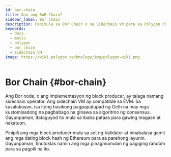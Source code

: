 ```yaml
---
id: bor-chain
title: Ano ang BoR-Chain?
sidebar_label: Bor Chain
description: Panimula sa Bor Chain o sa Sidechain VM para sa Polygon PoS
keywords:
  - docs
  - matic
  - polygon
  - bor chain
  - sidechain VM
image: https://wiki.polygon.technology/img/polygon-wiki.png
---
```


# Bor Chain {#bor-chain}

Ang Bor node, o ang implementasyon ng block producer, ay talaga namang sidechain operator. Ang sidechain VM ay compatible sa EVM. Sa kasalukuyan, isa itong basikong pagpapatupad ng Geth na may mga kustomisadong na pagbabago na ginawa sa algoritmo ng consensus. Gayunpaman, itataguyod ito mula sa ibaba pataas para gawing magaan at nakatuon.

Pinipili ang mga block producer mula sa set ng Validator at binabalasa gamit ang mga dating block hash ng Ethereum para sa parehong layunin. Gayunpaman, tinutuklas namin ang mga pinagmumulan ng pagiging random para sa pagpili na ito.
